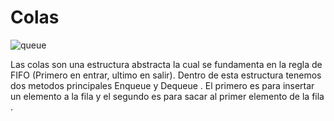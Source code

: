 # Colas
![queue](https://cdn.programiz.com/sites/tutorial2program/files/queue.png)


Las colas son una estructura abstracta la cual se fundamenta en la regla de FIFO (Primero en entrar, ultimo en salir). Dentro de esta estructura tenemos dos metodos principales Enqueue y Dequeue . El primero es para insertar un elemento a la fila y el segundo es para sacar al primer elemento de la fila .